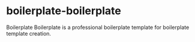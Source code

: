 boilerplate-boilerplate
=======================

Boilerplate Boilerplate is a professional boilerplate template for boilerplate template creation.
